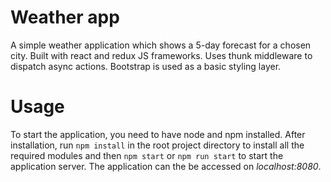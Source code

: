 # Weather app
A simple weather application which shows a 5-day forecast for a chosen city. Built with react and redux JS frameworks. Uses thunk middleware to dispatch async actions. Bootstrap is used as a basic styling layer.

# Usage
To start the application, you need to have node and npm installed. After installation, run `npm install` in the root project directory to install all the required modules and then `npm start` or `npm run start` to start the application server. The application can the be accessed on *localhost:8080*.

